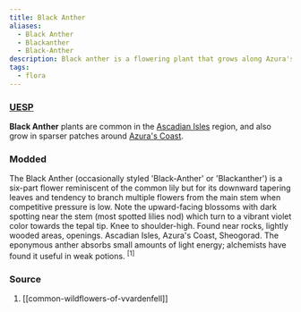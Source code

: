 ```yaml
---
title: Black Anther
aliases:
  - Black Anther
  - Blackanther
  - Black-Anther
description: Black anther is a flowering plant that grows along Azura's Coast.
tags:
  - flora
---
```

### [UESP](https://en.uesp.net/wiki/Morrowind:Black_Anther)
**Black Anther** plants are common in the [Ascadian Isles](https://en.uesp.net/wiki/Morrowind:Ascadian_Isles "Morrowind:Ascadian Isles") region, and also grow in sparser patches around [Azura's Coast](https://en.uesp.net/wiki/Morrowind:Azura%27s_Coast "Morrowind:Azura's Coast").
### Modded
The Black Anther (occasionally styled 'Black-Anther' or 'Blackanther') is a six-part flower reminiscent of the common lily but for its downward tapering leaves and tendency to branch multiple flowers from the main stem when competitive pressure is low. Note the upward-facing blossoms with dark spotting near the stem (most spotted lilies nod) which turn to a vibrant violet color towards the tepal tip. Knee to shoulder-high. Found near rocks, lightly wooded areas, openings. Ascadian Isles, Azura's Coast, Sheogorad. The eponymous anther absorbs small amounts of light energy; alchemists have found it useful in weak potions. <sup>[1]</sup>
### Source
1. [[common-wildflowers-of-vvardenfell]]